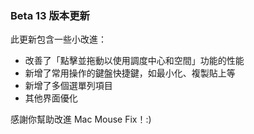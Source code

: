 ### Beta 13 版本更新

此更新包含一些小改進：

- 改善了「點擊並拖動以使用調度中心和空間」功能的性能
- 新增了常用操作的鍵盤快捷鍵，如最小化、複製貼上等
- 新增了多個選單列項目
- 其他界面優化

感謝你幫助改進 Mac Mouse Fix！:)